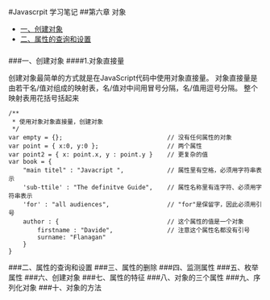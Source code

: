 #Javascrpit 学习笔记
##第六章 对象

* [一、创建对象](#一、创建对象)
* [二、属性的查询和设置](#set)

###

###一、创建对象
####1.对象直接量

创建对象最简单的方式就是在JavaScript代码中使用对象直接量。
对象直接量是由若干名/值对组成的映射表，名/值对中间用冒号分隔，名/值用逗号分隔。
整个映射表用花括号括起来

```
/**
 * 使用对象对象直接量，创建对象
 */
var empty = {};                             // 没有任何属性的对象
var point = { x:0, y:0 };                   // 两个属性
var point2 = { x: point.x, y : point.y }    // 更复杂的值
var book = {
    "main titel" : "Javacript ",            // 属性里有空格，必须用字符串表示
    'sub-ttile' : "The definitve Guide",    // 属性名称里有连字符、必须用字符串表示
    'for' : "all audiences",                // "for"是保留字，因此必须用引号
    author : {                              // 这个属性的值是一个对象
        firstname : "Davide",               // 注意这个属性名都没有引号
        surname: "Flanagan"
    }
}
```
###二、属性的查询和设置
###三、属性的删除
###四、监测属性
###五、枚举属性
###六、创建对象
###七、属性的特征
###八、对象的三个属性
###九、序列化对象
###十、对象的方法
